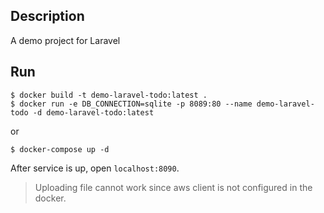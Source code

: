 ## Description

A demo project for Laravel

## Run

```shell
$ docker build -t demo-laravel-todo:latest .
$ docker run -e DB_CONNECTION=sqlite -p 8089:80 --name demo-laravel-todo -d demo-laravel-todo:latest
```

or

```shell
$ docker-compose up -d
```

After service is up, open `localhost:8090`.

> Uploading file cannot work since aws client is not configured in the docker.
